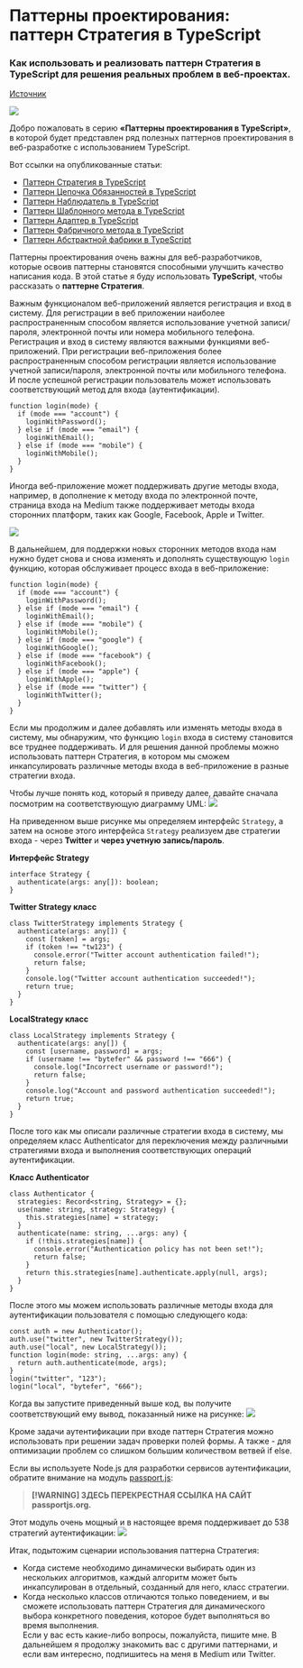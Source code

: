 # Паттерны проектирования: паттерн Стратегия в TypeScript

### Как использовать и реализовать паттерн Стратегия в TypeScript для решения реальных проблем в веб-проектах.

[Источник](https://javascript.plainenglish.io/design-patterns-strategy-pattern-in-typescript-54eda9b40f09)

<img src="./images/img1.jpg" />
<br />

Добро пожаловать в серию **«Паттерны проектирования в TypeScript»**, в которой будет представлен ряд полезных паттернов проектирования в веб-разработке с использованием TypeScript.

Вот ссылки на опубликованные статьи:

- [Паттерн Стратегия в TypeScript](https://javascript.plainenglish.io/design-patterns-strategy-pattern-in-typescript-54eda9b40f09)
- [Паттерн Цепочка Обязанностей в TypeScript](https://javascript.plainenglish.io/design-patterns-chain-of-responsibility-pattern-in-typescript-dba6bdffe456)
- [Паттерн Наблюдатель в TypeScript](https://javascript.plainenglish.io/design-patterns-observer-pattern-in-typescript-f6589f1ce4fc)
- [Паттерн Шаблонного метода в TypeScript](https://javascript.plainenglish.io/design-patterns-template-method-pattern-in-typescript-ce0c8b158985)
- [Паттерн Адаптер в TypeScript](https://javascript.plainenglish.io/design-patterns-adapter-pattern-in-typescript-4b7ad3c1c234)
- [Паттерн Фабричного метода в TypeScript](https://javascript.plainenglish.io/design-patterns-factory-method-pattern-in-typescript-c4c3047a6289)
- [Паттерн Абстрактной фабрики в TypeScript](https://javascript.plainenglish.io/design-patterns-abstract-factory-pattern-in-typescript-84cd7b002964)

Паттерны проектирования очень важны для веб-разработчиков, которые освоив паттерны становятся способными улучшить качество написания кода. В этой статье я буду использовать **TypeScript**, чтобы рассказать о **паттерне Стратегия**.

Важным функционалом веб-приложений является регистрация и вход в систему. Для регистрации в веб приложении наиболее распространенным способом является использование учетной записи/пароля, электронной почты или номера мобильного телефона. Регистрация и вход в систему являются важными функциями веб-приложений. При регистрации веб-приложения более распространенным способом регистрации является использование учетной записи/пароля, электронной почты или мобильного телефона. И после успешной регистрации пользователь может использовать соответствующий метод для входа (аутентификации).

```
function login(mode) {
  if (mode === "account") {
    loginWithPassword();
  } else if (mode === "email") {
    loginWithEmail();
  } else if (mode === "mobile") {
    loginWithMobile();
  }
}
```

Иногда веб-приложение может поддерживать другие методы входа, например, в дополнение к методу входа по электронной почте, страница входа на Medium также поддерживает методы входа сторонних платформ, таких как Google, Facebook, Apple и Twitter.

<img src="./images/img2.png" />
<br />

В дальнейшем, для поддержки новых сторонних методов входа нам нужно будет снова и снова изменять и дополнять существующую `login` функцию, которая обслуживает процесс входа в веб-приложение:

```
function login(mode) {
  if (mode === "account") {
    loginWithPassword();
  } else if (mode === "email") {
    loginWithEmail();
  } else if (mode === "mobile") {
    loginWithMobile();
  } else if (mode === "google") {
    loginWithGoogle();
  } else if (mode === "facebook") {
    loginWithFacebook();
  } else if (mode === "apple") {
    loginWithApple();
  } else if (mode === "twitter") {
    loginWithTwitter();
  }
}
```

Если мы продолжим и далее добавлять или изменять методы входа в систему, мы обнаружим, что функцию `login` входа в систему становится все труднее поддерживать. И для решения данной проблемы можно использовать паттерн Стратегия, в котором мы сможем инкапсулировать различные методы входа в веб-приложение в разные стратегии входа.

Чтобы лучше понять код, который я приведу далее, давайте сначала посмотрим на соответствующую диаграмму UML: <img src="./images/img3.png" /> <br />

На приведенном выше рисунке мы определяем интерфейс `Strategy`, а затем на основе этого интерфейса `Strategy` реализуем две стратегии входа - через **Twitter** и **через учетную запись/пароль**.

**Интерфейс Strategy**

```
interface Strategy {
  authenticate(args: any[]): boolean;
}
```

**Twitter Strategy класс**

```
class TwitterStrategy implements Strategy {
  authenticate(args: any[]) {
    const [token] = args;
    if (token !== "tw123") {
      console.error("Twitter account authentication failed!");
      return false;
    }
    console.log("Twitter account authentication succeeded!");
    return true;
  }
}
```

**LocalStrategy класс**

```
class LocalStrategy implements Strategy {
  authenticate(args: any[]) {
    const [username, password] = args;
    if (username !== "bytefer" && password !== "666") {
      console.log("Incorrect username or password!");
      return false;
    }
    console.log("Account and password authentication succeeded!");
    return true;
  }
}
```

После того как мы описали различные стратегии входа в систему, мы определяем класс Authenticator для переключения между различными стратегиями входа и выполнения соответствующих операций аутентификации.

**Класс Authenticator**

```
class Authenticator {
  strategies: Record<string, Strategy> = {};
  use(name: string, strategy: Strategy) {
    this.strategies[name] = strategy;
  }
  authenticate(name: string, ...args: any) {
    if (!this.strategies[name]) {
      console.error("Authentication policy has not been set!");
      return false;
    }
    return this.strategies[name].authenticate.apply(null, args);
  }
}
```

После этого мы можем использовать различные методы входа для аутентификации пользователя с помощью следующего кода:

```
const auth = new Authenticator();
auth.use("twitter", new TwitterStrategy());
auth.use("local", new LocalStrategy());
function login(mode: string, ...args: any) {
  return auth.authenticate(mode, args);
}
login("twitter", "123");
login("local", "bytefer", "666");
```

Когда вы запустите приведенный выше код, вы получите соответствующий ему вывод, показанный ниже на рисунке: <img src="./images/img4.png" /> <br />

Кроме задачи аутентификации при входе паттерн Стратегия можно использовать при решении задач проверки полей формы. А также - для оптимизации проблем со слишком большим количеством ветвей if else.

Если вы используете Node.js для разработки сервисов аутентификации, обратите внимание на модуль [passport.js](https://www.passportjs.org/):

> **[!WARNING] ЗДЕСЬ ПЕРЕКРЕСТНАЯ ССЫЛКА НА САЙТ passportjs.org.**

Этот модуль очень мощный и в настоящее время поддерживает до 538 стратегий аутентификации: <img src="./images/img5.png" /> <br />

Итак, подытожим сценарии использования паттерна Стратегия:

- Когда системе необходимо динамически выбирать один из нескольких алгоритмов, каждый алгоритм может быть инкапсулирован в отдельный, созданный для него, класс стратегии.
- Когда несколько классов отличаются только поведением, и вы сможете использовать паттерн Стратегия для динамического выбора конкретного поведения, которое будет выполняться во время выполнения. <br /> Если у вас есть какие-либо вопросы, пожалуйста, пишите мне. В дальнейшем я продолжу знакомить вас с другими паттернами, и если вам интересно, подпишитесь на меня в Medium или Twitter.
